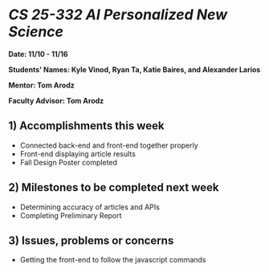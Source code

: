 # *CS 25-332 AI Personalized New Science*

**Date: 11/10 - 11/16**

**Students' Names: Kyle Vinod, Ryan Ta, Katie Baires, and Alexander Larios**

**Mentor: Tom Arodz**

**Faculty Advisor: Tom Arodz**

## 1) Accomplishments this week
   - Connected back-end and front-end together properly
   - Front-end displaying article results
   - Fall Design Poster completed

## 2) Milestones to be completed next week
   - Determining accuracy of articles and APIs
   - Completing Preliminary Report

## 3) Issues, problems or concerns
   - Getting the front-end to follow the javascript commands
